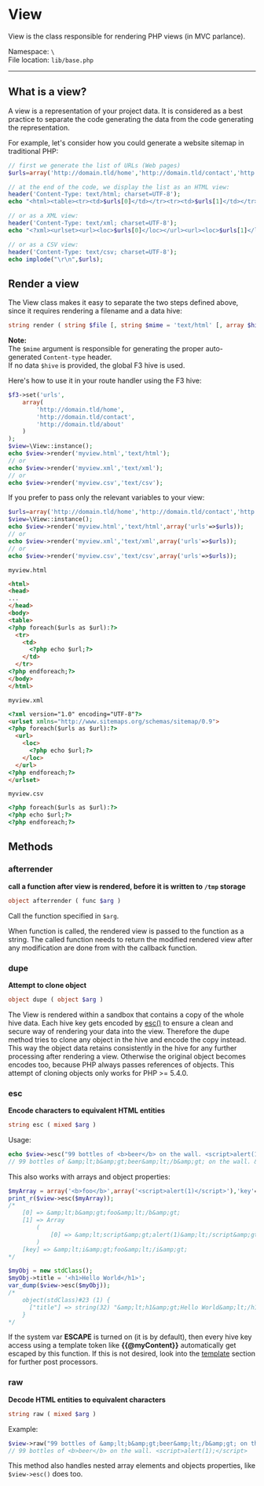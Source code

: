 # View

View is the class responsible for rendering PHP views (in MVC parlance).

Namespace: `\` <br/>
File location: `lib/base.php`

---

## What is a view?

A view is a representation of your project data. It is considered as a best practice to separate the code generating the data from the code generating the representation.

For example, let's consider how you could generate a website sitemap in traditional PHP:

``` php
// first we generate the list of URLs (Web pages)
$urls=array('http://domain.tld/home','http://domain.tld/contact','http://domain.tld/about');

// at the end of the code, we display the list as an HTML view:
header('Content-Type: text/html; charset=UTF-8');
echo "<html><table><tr><td>$urls[0]</td></tr><tr><td>$urls[1]</td></tr><tr><td>$urls[2]</td></tr></table></html>";

// or as a XML view:
header('Content-Type: text/xml; charset=UTF-8');
echo "<?xml><urlset><url><loc>$urls[0]</loc></url><url><loc>$urls[1]</loc></url><url><loc>$urls[2]</loc></url></urlset>";

// or as a CSV view:
header('Content-Type: text/csv; charset=UTF-8');
echo implode("\r\n",$urls);
```

## Render a view

The View class makes it easy to separate the two steps defined above, since it requires rendering a filename and a data hive:

``` php
string render ( string $file [, string $mime = 'text/html' [, array $hive = NULL ]] )
```

<div class="alert alert-info">
    <strong>Note:</strong><br>
    The <code>$mime</code> argument is responsible for generating the proper auto-generated <code>Content-type</code> header.
    <br>
    If no data <code>$hive</code> is provided, the global F3 hive is used.
</div>

Here's how to use it in your route handler using the F3 hive:

```php
$f3->set('urls',
    array(
        'http://domain.tld/home',
        'http://domain.tld/contact',
        'http://domain.tld/about'
    )
);
$view=\View::instance();
echo $view->render('myview.html','text/html');
// or
echo $view->render('myview.xml','text/xml');
// or
echo $view->render('myview.csv','text/csv');
```

If you prefer to pass only the relevant variables to your view:

``` php
$urls=array('http://domain.tld/home','http://domain.tld/contact','http://domain.tld/about');
$view=\View::instance();
echo $view->render('myview.html','text/html',array('urls'=>$urls));
// or
echo $view->render('myview.xml','text/xml',array('urls'=>$urls));
// or
echo $view->render('myview.csv','text/csv',array('urls'=>$urls));
```

`myview.html`

``` html
<html>
<head>
...
</head>
<body>
<table>
<?php foreach($urls as $url):?>
  <tr>
    <td>
      <?php echo $url;?>
    </td>
  </tr>
<?php endforeach;?>
</body>
</html>
```

`myview.xml`

``` html
<?xml version="1.0" encoding="UTF-8"?>
<urlset xmlns="http://www.sitemaps.org/schemas/sitemap/0.9">
<?php foreach($urls as $url):?>
  <url>
    <loc>
      <?php echo $url;?>
    </loc>
  </url>
<?php endforeach;?>
</urlset>
```

`myview.csv`

``` html
<?php foreach($urls as $url):?>
<?php echo $url;?>
<?php endforeach;?>
```

## Methods

### afterrender

**call a function after view is rendered, before it is written to `/tmp` storage**

``` php
object afterrender ( func $arg )
```

Call the function specified in `$arg`. 

When function is called, the rendered view is passed to the function as a string. The called function needs to return the modified rendered view after any modification are done from with the callback function.


### dupe

**Attempt to clone object**

``` php
object dupe ( object $arg )
```

The View is rendered within a sandbox that contains a copy of the whole hive data. Each hive key gets encoded by [esc()](view#esc) to ensure a clean and secure way of rendering your data into the view.
Therefore the dupe method tries to clone any object in the hive and encode the copy instead. This way the object data retains consistently in the hive for any further processing after rendering a view. Otherwise the original object becomes encodes too, because PHP always passes references of objects.
This attempt of cloning objects only works for PHP >= 5.4.0.


### esc

**Encode characters to equivalent HTML entities**

``` php
string esc ( mixed $arg )
```

Usage:

``` php
echo $view->esc("99 bottles of <b>beer</b> on the wall. <script>alert(1);</script>");
// 99 bottles of &amp;lt;b&amp;gt;beer&amp;lt;/b&amp;gt; on the wall. &amp;lt;script&amp;gt;alert(1);&amp;lt;/script&amp;gt;
```

This also works with arrays and object properties:

``` php
$myArray = array('<b>foo</b>',array('<script>alert(1)</script>'),'key'=>'<i>foo</i>');
print_r($view->esc($myArray));
/*
    [0] => &amp;lt;b&amp;gt;foo&amp;lt;/b&amp;gt;
    [1] => Array
        (
            [0] => &amp;lt;script&amp;gt;alert(1)&amp;lt;/script&amp;gt;
        )
    [key] => &amp;lt;i&amp;gt;foo&amp;lt;/i&amp;gt;
*/

$myObj = new stdClass();
$myObj->title = '<h1>Hello World</h1>';
var_dump($view->esc($myObj));
/*
    object(stdClass)#23 (1) {
      ["title"] => string(32) "&amp;lt;h1&amp;gt;Hello World&amp;lt;/h1&amp;gt;"
    }
*/
```

<div class="alert alert-info">If the system var <b>ESCAPE</b> is turned on (it is by default), then every hive key access using a template token like <b>{{@myContent}}</b> automatically get escaped by this function. If this is not desired, look into the <a href="template">template</a> section for further post processors.</div>


### raw

**Decode HTML entities to equivalent characters**

``` php
string raw ( mixed $arg )
```

Example:

``` php
$view->raw("99 bottles of &amp;lt;b&amp;gt;beer&amp;lt;/b&amp;gt; on the wall. &amp;lt;script&amp;gt;alert(1);&amp;lt;/script&amp;gt;");
// 99 bottles of <b>beer</b> on the wall. <script>alert(1);</script>
```

This method also handles nested array elements and objects properties, like `$view->esc()` does too.
